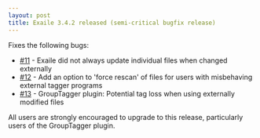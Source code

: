 ```yaml
---
layout: post
title: Exaile 3.4.2 released (semi-critical bugfix release)
---
```


Fixes the following bugs:

* [#11](https://github.com/exaile/exaile/issues/11) - Exaile did not always update individual files when changed externally
* [#12](https://github.com/exaile/exaile/issues/12) - Add an option to 'force rescan' of files for users with misbehaving external tagger programs
* [#13](https://github.com/exaile/exaile/issues/13) - GroupTagger plugin: Potential tag loss when using externally modified files

All users are strongly encouraged to upgrade to this release, particularly users of the GroupTagger plugin.